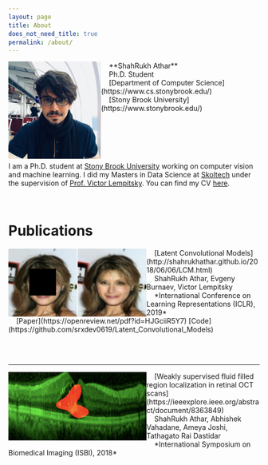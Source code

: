 ```yaml
---
layout: page
title: About
does_not_need_title: true
permalink: /about/
---
```

<img align="left" src="/images/IMG_2922.jpg" height="195px" width="186px" >
&nbsp; &nbsp; **ShahRukh Athar**<br/>
&nbsp; &nbsp; Ph.D. Student<br/>
&nbsp; &nbsp; [Department of Computer Science](https://www.cs.stonybrook.edu/)<br/>
&nbsp; &nbsp; [Stony Brook University](https://www.stonybrook.edu/)<br>


<br>
<br/>
<br/>
&nbsp;
<br>
&nbsp;
<br>

I am a Ph.D. student at [Stony Brook University](https://www.cs.stonybrook.edu/) working on computer vision and machine learning. I did my Masters in Data Science at [Skoltech](https://http://www.skoltech.ru/en) under the supervision of [Prof. Victor Lempitsky](http://faculty.skoltech.ru/people/victorlempitsky). You can find my CV [here](/assets/CV.pdf).


&nbsp;
<br>


# Publications

<img align="left" src="/images/Teaser_LCM.png" height="136px" width="277px">
 &nbsp; &nbsp; [Latent Convolutional Models](http://shahrukhathar.github.io/2018/06/06/LCM.html)<br/>
 &nbsp; &nbsp; ShahRukh Athar, Evgeny Burnaev, Victor Lempitsky<br/>
 &nbsp; &nbsp; *International Conference on Learning Representations (ICLR), 2019*<br/>
 &nbsp; &nbsp; [Paper](https://openreview.net/pdf?id=HJGciiR5Y7) [Code](https://github.com/srxdev0619/Latent_Convolutional_Models)

<br/><br/>
_________________________________

<img align="left" src="/images/Teaser_WeakSup.png" height="137px" width="277px">
 &nbsp; &nbsp; [Weakly supervised fluid filled region localization in retinal OCT scans](https://ieeexplore.ieee.org/abstract/document/8363849)<br/>
 &nbsp; &nbsp; ShahRukh Athar, Abhishek Vahadane, Ameya Joshi, Tathagato Rai Dastidar<br/>
 &nbsp; &nbsp; *International Symposium on Biomedical Imaging (ISBI), 2018*
